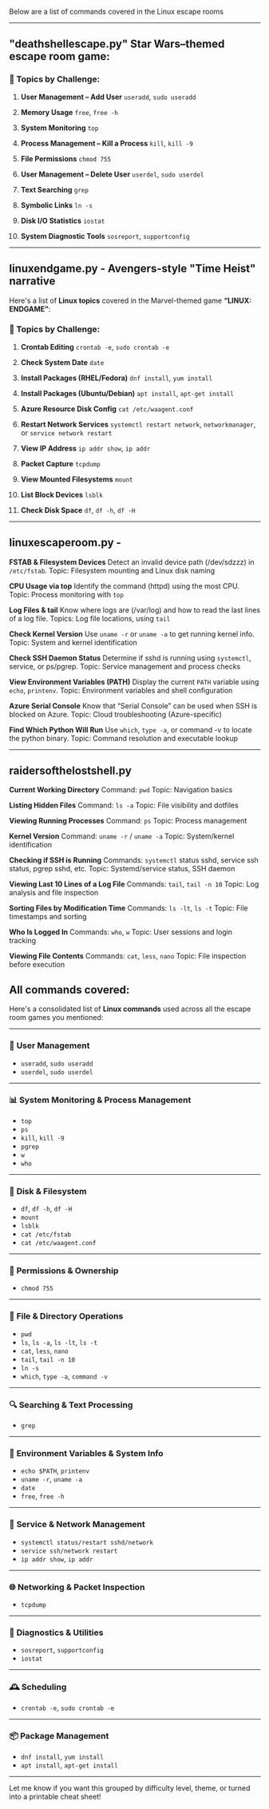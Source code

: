 
Below are a list of commands covered in the Linux escape rooms
_________________________________________________________________

## "deathshellescape.py" Star Wars–themed escape room game:

### 🧠 Topics by Challenge:

1. **User Management – Add User**
   `useradd`, `sudo useradd`

2. **Memory Usage**
   `free`, `free -h`

3. **System Monitoring**
   `top`

4. **Process Management – Kill a Process**
   `kill`, `kill -9`

5. **File Permissions**
   `chmod 755`

6. **User Management – Delete User**
   `userdel`, `sudo userdel`

7. **Text Searching**
   `grep`

8. **Symbolic Links**
   `ln -s`

9. **Disk I/O Statistics**
   `iostat`

10. **System Diagnostic Tools**
    `sosreport`, `supportconfig`


---------------------------------------------------

## linuxendgame.py -  Avengers-style "Time Heist" narrative
Here's a list of **Linux topics** covered in the Marvel-themed game **“LINUX: ENDGAME”**:

### 🧠 Topics by Challenge:

1. **Crontab Editing**
   `crontab -e`, `sudo crontab -e`

2. **Check System Date**
   `date`

3. **Install Packages (RHEL/Fedora)**
   `dnf install`, `yum install`

4. **Install Packages (Ubuntu/Debian)**
   `apt install`, `apt-get install`

5. **Azure Resource Disk Config**
   `cat /etc/waagent.conf`

6. **Restart Network Services**
   `systemctl restart network`, `networkmanager`, or `service network restart`

7. **View IP Address**
   `ip addr show`, `ip addr`

8. **Packet Capture**
   `tcpdump`

9. **View Mounted Filesystems**
   `mount`

10. **List Block Devices**
    `lsblk`

11. **Check Disk Space**
    `df`, `df -h`, `df -H`


---------------------------------------------------

## linuxescaperoom.py - 


**FSTAB & Filesystem Devices**
Detect an invalid device path (/dev/sdzzz) in `/etc/fstab`.
Topic: Filesystem mounting and Linux disk naming

**CPU Usage via top**
Identify the command (httpd) using the most CPU.
Topic: Process monitoring with `top`

**Log Files & tail**
Know where logs are (/var/log) and how to read the last lines of a log file.
Topics: Log file locations, using `tail`

**Check Kernel Version**
Use `uname -r` or `uname -a` to get running kernel info.
Topic: System and kernel identification

**Check SSH Daemon Status**
Determine if sshd is running using `systemctl`, service, or ps/pgrep.
Topic: Service management and process checks

**View Environment Variables (PATH)**
Display the current `PATH` variable using `echo`, `printenv`.
Topic: Environment variables and shell configuration

**Azure Serial Console**
Know that “Serial Console” can be used when SSH is blocked on Azure.
Topic: Cloud troubleshooting (Azure-specific)

**Find Which Python Will Run**
Use `which`, `type -a`, or command -v to locate the python binary.
Topic: Command resolution and executable lookup

------------------------------------------------------

## raidersofthelostshell.py

**Current Working Directory**
Command: `pwd`
Topic: Navigation basics

**Listing Hidden Files**
Command: `ls -a`
Topic: File visibility and dotfiles

**Viewing Running Processes**
Command: `ps`
Topic: Process management

**Kernel Version**
Command: `uname -r` / `uname -a`
Topic: System/kernel identification

**Checking if SSH is Running**
Commands: `systemctl` status sshd, service ssh status, pgrep sshd, etc.
Topic: Systemd/service status, SSH daemon

**Viewing Last 10 Lines of a Log File**
Commands: `tail`, `tail -n 10`
Topic: Log analysis and file inspection

**Sorting Files by Modification Time**
Commands: `ls -lt`, `ls -t`
Topic: File timestamps and sorting

**Who Is Logged In**
Commands: `who`, `w`
Topic: User sessions and login tracking

**Viewing File Contents**
Commands: `cat`, `less`, `nano`
Topic: File inspection before execution



## All commands covered:
Here's a consolidated list of **Linux commands** used across all the escape room games you mentioned:

---

### 🔧 **User Management**

* `useradd`, `sudo useradd`
* `userdel`, `sudo userdel`

---

### 📊 **System Monitoring & Process Management**

* `top`
* `ps`
* `kill`, `kill -9`
* `pgrep`
* `w`
* `who`

---

### 💾 **Disk & Filesystem**

* `df`, `df -h`, `df -H`
* `mount`
* `lsblk`
* `cat /etc/fstab`
* `cat /etc/waagent.conf`

---

### 🔐 **Permissions & Ownership**

* `chmod 755`

---

### 🧩 **File & Directory Operations**

* `pwd`
* `ls`, `ls -a`, `ls -lt`, `ls -t`
* `cat`, `less`, `nano`
* `tail`, `tail -n 10`
* `ln -s`
* `which`, `type -a`, `command -v`

---

### 🔍 **Searching & Text Processing**

* `grep`

---

### 🧠 **Environment Variables & System Info**

* `echo $PATH`, `printenv`
* `uname -r`, `uname -a`
* `date`
* `free`, `free -h`

---

### 🔄 **Service & Network Management**

* `systemctl status/restart sshd/network`
* `service ssh/network restart`
* `ip addr show`, `ip addr`

---

### 🌐 **Networking & Packet Inspection**

* `tcpdump`

---

### 🧰 **Diagnostics & Utilities**

* `sosreport`, `supportconfig`
* `iostat`

---

### 🕰️ **Scheduling**

* `crontab -e`, `sudo crontab -e`

---

### 📦 **Package Management**

* `dnf install`, `yum install`
* `apt install`, `apt-get install`

---

Let me know if you want this grouped by difficulty level, theme, or turned into a printable cheat sheet!
